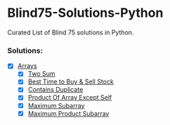 # Blind75-Solutions-Python
Curated List of Blind 75 solutions in Python.

### Solutions:

- [x] [Arrays](Arrays)
    - [x] [Two Sum](Arrays/001-twosum.py)
    - [x] [Best Time to Buy & Sell Stock](Arrays/121-Best-Time-To-Buy-and-Sell-Stock.py)
    - [x] [Contains Duplicate](Arrays/217-Contains-duplicate.py)
    - [x] [Product Of Array Except Self](Arrays/238-product-of-array-except-self.py)
    - [x] [Maximum Subarray](Arrays/53-maximum-subarray.py)
    - [x] [Maximum Product Subarray](Arrays/152-Maximum-Product-Subarray.py)
